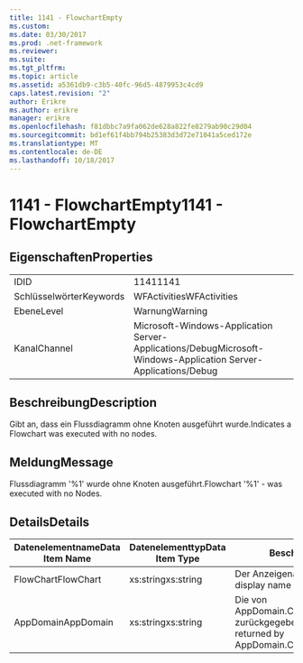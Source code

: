 ```yaml
---
title: 1141 - FlowchartEmpty
ms.custom: 
ms.date: 03/30/2017
ms.prod: .net-framework
ms.reviewer: 
ms.suite: 
ms.tgt_pltfrm: 
ms.topic: article
ms.assetid: a5361db9-c3b5-40fc-96d5-4879953c4cd9
caps.latest.revision: "2"
author: Erikre
ms.author: erikre
manager: erikre
ms.openlocfilehash: f81dbbc7a9fa062de628a822fe8279ab90c29d04
ms.sourcegitcommit: bd1ef61f4bb794b25383d3d72e71041a5ced172e
ms.translationtype: MT
ms.contentlocale: de-DE
ms.lasthandoff: 10/18/2017
---
```

# <a name="1141---flowchartempty"></a><span data-ttu-id="cb64c-102">1141 - FlowchartEmpty</span><span class="sxs-lookup"><span data-stu-id="cb64c-102">1141 - FlowchartEmpty</span></span>
## <a name="properties"></a><span data-ttu-id="cb64c-103">Eigenschaften</span><span class="sxs-lookup"><span data-stu-id="cb64c-103">Properties</span></span>  
  
|||  
|-|-|  
|<span data-ttu-id="cb64c-104">ID</span><span class="sxs-lookup"><span data-stu-id="cb64c-104">ID</span></span>|<span data-ttu-id="cb64c-105">1141</span><span class="sxs-lookup"><span data-stu-id="cb64c-105">1141</span></span>|  
|<span data-ttu-id="cb64c-106">Schlüsselwörter</span><span class="sxs-lookup"><span data-stu-id="cb64c-106">Keywords</span></span>|<span data-ttu-id="cb64c-107">WFActivities</span><span class="sxs-lookup"><span data-stu-id="cb64c-107">WFActivities</span></span>|  
|<span data-ttu-id="cb64c-108">Ebene</span><span class="sxs-lookup"><span data-stu-id="cb64c-108">Level</span></span>|<span data-ttu-id="cb64c-109">Warnung</span><span class="sxs-lookup"><span data-stu-id="cb64c-109">Warning</span></span>|  
|<span data-ttu-id="cb64c-110">Kanal</span><span class="sxs-lookup"><span data-stu-id="cb64c-110">Channel</span></span>|<span data-ttu-id="cb64c-111">Microsoft-Windows-Application Server-Applications/Debug</span><span class="sxs-lookup"><span data-stu-id="cb64c-111">Microsoft-Windows-Application Server-Applications/Debug</span></span>|  
  
## <a name="description"></a><span data-ttu-id="cb64c-112">Beschreibung</span><span class="sxs-lookup"><span data-stu-id="cb64c-112">Description</span></span>  
 <span data-ttu-id="cb64c-113">Gibt an, dass ein Flussdiagramm ohne Knoten ausgeführt wurde.</span><span class="sxs-lookup"><span data-stu-id="cb64c-113">Indicates a Flowchart was executed with no nodes.</span></span>  
  
## <a name="message"></a><span data-ttu-id="cb64c-114">Meldung</span><span class="sxs-lookup"><span data-stu-id="cb64c-114">Message</span></span>  
 <span data-ttu-id="cb64c-115">Flussdiagramm '%1' wurde ohne Knoten ausgeführt.</span><span class="sxs-lookup"><span data-stu-id="cb64c-115">Flowchart '%1' - was executed with no Nodes.</span></span>  
  
## <a name="details"></a><span data-ttu-id="cb64c-116">Details</span><span class="sxs-lookup"><span data-stu-id="cb64c-116">Details</span></span>  
  
|<span data-ttu-id="cb64c-117">Datenelementname</span><span class="sxs-lookup"><span data-stu-id="cb64c-117">Data Item Name</span></span>|<span data-ttu-id="cb64c-118">Datenelementtyp</span><span class="sxs-lookup"><span data-stu-id="cb64c-118">Data Item Type</span></span>|<span data-ttu-id="cb64c-119">Beschreibung</span><span class="sxs-lookup"><span data-stu-id="cb64c-119">Description</span></span>|  
|--------------------|--------------------|-----------------|  
|<span data-ttu-id="cb64c-120">FlowChart</span><span class="sxs-lookup"><span data-stu-id="cb64c-120">FlowChart</span></span>|<span data-ttu-id="cb64c-121">xs:string</span><span class="sxs-lookup"><span data-stu-id="cb64c-121">xs:string</span></span>|<span data-ttu-id="cb64c-122">Der Anzeigename des FlowChart.</span><span class="sxs-lookup"><span data-stu-id="cb64c-122">The display name of the FlowChart.</span></span>|  
|<span data-ttu-id="cb64c-123">AppDomain</span><span class="sxs-lookup"><span data-stu-id="cb64c-123">AppDomain</span></span>|<span data-ttu-id="cb64c-124">xs:string</span><span class="sxs-lookup"><span data-stu-id="cb64c-124">xs:string</span></span>|<span data-ttu-id="cb64c-125">Die von AppDomain.CurrentDomain.FriendlyName zurückgegebene Zeichenfolge.</span><span class="sxs-lookup"><span data-stu-id="cb64c-125">The string returned by AppDomain.CurrentDomain.FriendlyName.</span></span>|
